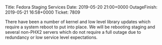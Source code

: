 Title: Fedora Staging Services
Date: 2019-05-20 21:00+0000
OutageFinish: 2019-05-21 16:58+0000
Ticket: 7809

There have been a number of kernel and low level library updates which
require a system reboot to put into place. We will be rebooting
staging and several non-PHX2 servers which do not require a full outage due to
redundancy or low service level expectations.